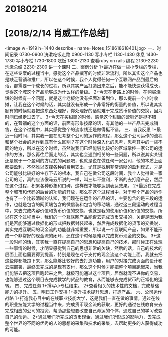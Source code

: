 # 20180214

# [2018/2/14 肖威工作总结]
<image w=1919 h=1440 describe= name=Notes_1518618618401.jpg>
一、时间记录
0730-0900 洗漱吃饭走路
0900-1130 写小专栏
1130-1430 休息
1430-1730 写小专栏
1730-1800 吃饭
1800-2130 查看ruby on rails 编程
2130-2230 洗漱总结
2230-2300 讲一个课时
二、案例分析
1+最近在做一些小专栏的专栏，在这些专案的过程当中，感觉这个产品撰写的时候非常流利，所以其实这个产品也是缺乏营销和推广，所以在这个时候，我个人觉得任何一个互联网产品到最后的话，都需要一个成长的过程，所以其实产品打造出来之后，能不能快速获得成长，觉得这个城这个产品能够成为什么样的量级。
2+今天在走路上的时候，在购买烧饼的时候有一个问题，就是这个老板他没有把面准备到位，那么提前一个小时收摊，让我在这个时候的话，其实就没有形成一个非常好的衡量的价值，所以说其实额有的时候就要把这东西处理好，你处理好的话就难于完成货币价值的交换，因为时间已经走过去了。
3+今天在买甜筒的时候，感觉这个甜筒的营销还是挺不错的，在营销的这个方面的话，前面有形象按摩的话，有其他的一些产品去完成销售，在这个过程中，其实感觉整个的流水线还是做得挺不错。
三、自我反思
1+最近一段时间，其实我一直在思考整个公司的运作的流程，那么这个公司运作的流程和整个社会的运作到底有什么区别？在这个时候深入化的思考，思考其中的一些不同的地方，所以在这个时候，虽然说我们已经能够比较好的区域掌控一家公司的运作的方法，那么再往后面走的话，其实也会遇到相关的一些问题，所以说其实关键还是属于一个盈利的方程式的问题吧，也就是说在做任何一家公司，他的本质上面都要盈利，不然难以支撑各种的费用支出，尤其是找到非常清晰的盈利模式，才是公司能够比较好的生存下去的根本，我自己在做公司这段时间，我个人觉得做一家公司的话，真的应该像马云所说的一样，叫三年不盈利，不断的去打磨产品，然后在这个过程，积累各种形象和口碑，这样做才能够达到表达效果。
2+最近在完成整个城市和代码的后台的功能的开放，那么在这个过程当中，对于整个产品的运作也有了一个比较清晰的认知，我们现在在运作的产品的话，主要包含的是三段的运作，也就是包含的网页端包含的微信装和包含的移动端，通过这三段运动的过程当中，来去完成内容价值和货币价值的交换，也就是我的使用价值和价值的交换，所以在这个过程当中，我们的一个互联网产品能否去完成货币交换的，关键是因为我们是否能够通过数据化的形式把数据封装起来，然后完成数据化的货币的交换说，其实完成互联网的现金流的功能就非常重要，所以说一个互联网产品，如果不能形成一个非常好的现金流的闭环，还在这个时候是难以完成货币现金的交换。
3+这一段时间的话，其实我一直在提高自己的思想和提高自己的技术，那时候正在处理一些事情的时候，才明显感觉到自己的思想非常的欠缺，然后的话，自己的技术的层面上面也需要得到提高，特别是现在对于支付的现金流这个功能上面，我就去把这些你都能跑下来，那么能够比较好的去打造功能，用户的对接完成页面的设计和云端部署，最终去完成的是现有支付，那么这个时候才能把整个项目跑起来，当我们能够去把这项目跑起来之后，就极可能通过这个项目，居然就混不进你的交易，也能够通过这个项目去完成教学的货品的教育，从而能够去完成货币的正常化的运转。
四、完成任务
1+撰写小专栏结束。
2+查看相关的技术性的文档，完成基础能力的提升。
五、明日工作安排
1+提升技术提升思想，打造产品。
六、公司运作战略
1+打造我心目中的在线职业技能大学，这是我们一直在做的事情，通过在线的职业技能大学的过程当中来，完成货币现金流的获取，更好的通过在线教育来去完成相应的公司的投资，帮助那些想要改变自己命运的个体，通过自己的学习改变自己的命运。
2+通过我们所完成的货币现金，通过我们所形成的影响力，去完成整个世界的不同的优秀的人的思想的采集和技术的采集，去帮助更多的人获得成功的可能。
